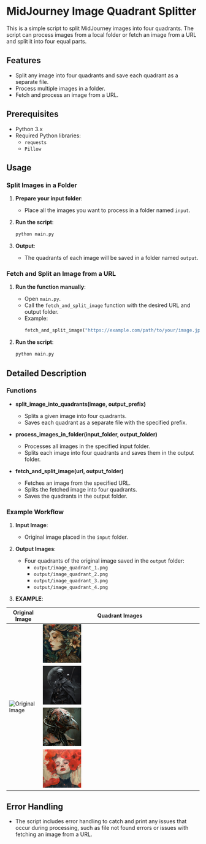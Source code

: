 # MidJourney Image Quadrant Splitter

This is a simple script to split MidJourney images into four quadrants. The script can process images from a local folder or fetch an image from a URL and split it into four equal parts.

## Features

- Split any image into four quadrants and save each quadrant as a separate file.
- Process multiple images in a folder.
- Fetch and process an image from a URL.

## Prerequisites

- Python 3.x
- Required Python libraries:
  - `requests`
  - `Pillow`



## Usage

### Split Images in a Folder

1. **Prepare your input folder**:
   - Place all the images you want to process in a folder named `input`.

2. **Run the script**:
   ```bash
   python main.py
   ```

3. **Output**:
   - The quadrants of each image will be saved in a folder named `output`.

### Fetch and Split an Image from a URL

1. **Run the function manually**:
   - Open `main.py`.
   - Call the `fetch_and_split_image` function with the desired URL and output folder.
   - Example:
     ```python
     fetch_and_split_image("https://example.com/path/to/your/image.jpg", "output")
     ```

2. **Run the script**:
   ```bash
   python main.py
   ```

## Detailed Description

### Functions

- **split_image_into_quadrants(image, output_prefix)**
  - Splits a given image into four quadrants.
  - Saves each quadrant as a separate file with the specified prefix.

- **process_images_in_folder(input_folder, output_folder)**
  - Processes all images in the specified input folder.
  - Splits each image into four quadrants and saves them in the output folder.

- **fetch_and_split_image(url, output_folder)**
  - Fetches an image from the specified URL.
  - Splits the fetched image into four quadrants.
  - Saves the quadrants in the output folder.

### Example Workflow

1. **Input Image**:
   - Original image placed in the `input` folder.

2. **Output Images**:
   - Four quadrants of the original image saved in the `output` folder:
     - `output/image_quadrant_1.png`
     - `output/image_quadrant_2.png`
     - `output/image_quadrant_3.png`
     - `output/image_quadrant_4.png`
3. **EXAMPLE**:
<table>
  <thead>
    <tr>
      <th>Original Image</th>
      <th>Quadrant Images</th>
    </tr>
  </thead>
  <tbody>
    <tr>
      <td rowspan="5"><img src="input/1.png" alt="Original Image"></td>
    </tr>
    <tr>
      <td><img src="output/1_quadrant_1.png" alt="Quadrant 1" style="width: 25%;"></td>
    </tr>
    <tr>
      <td><img src="output/1_quadrant_2.png" alt="Quadrant 2" style="width: 25%;"></td>
    </tr>
    <tr>
      <td><img src="output/1_quadrant_3.png" alt="Quadrant 3" style="width: 25%;"></td>
    </tr>
    <tr>
      <td><img src="output/1_quadrant_4.png" alt="Quadrant 4" style="width: 25%;"></td>
    </tr>
  </tbody>
</table>


## Error Handling

- The script includes error handling to catch and print any issues that occur during processing, such as file not found errors or issues with fetching an image from a URL.
